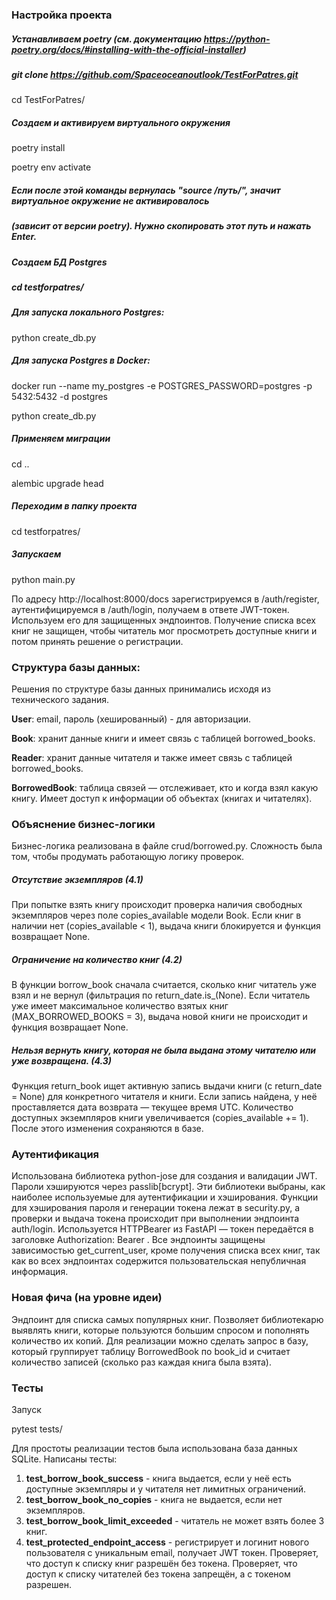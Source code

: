 ### Настройка проекта

##### Устанавливаем poetry (см. документацию https://python-poetry.org/docs/#installing-with-the-official-installer)
##### git clone https://github.com/Spaceoceanoutlook/TestForPatres.git
cd TestForPatres/
##### Создаем и активируем виртуального окружения
poetry install

poetry env activate

##### Если после этой команды вернулась "source /путь/", значит виртуальное окружение не активировалось
##### (зависит от версии poetry). Нужно скопировать этот путь и нажать Enter.
##### Создаем БД Postgres
##### cd testforpatres/
##### Для запуска локального Postgres:
python create_db.py
##### Для запуска Postgres в Docker:
docker run --name my_postgres -e POSTGRES_PASSWORD=postgres -p 5432:5432 -d postgres

python create_db.py
##### Применяем миграции 
cd .. 

alembic upgrade head

##### Переходим в папку проекта 
cd testforpatres/
##### Запускаем 
python main.py

По адресу http://localhost:8000/docs зарегистрируемся в /auth/register, 
аутентифицируемся в /auth/login, получаем в ответе JWT-токен. 
Используем его для защищенных эндпоинтов. Получение списка всех книг не защищен, 
чтобы читатель мог просмотреть доступные книги и потом принять решение о регистрации.

### Структура базы данных:
Решения по структуре базы данных принимались исходя из технического задания.

**User**: email, пароль (хешированный) - для авторизации.

**Book**: хранит данные книги и имеет связь с таблицей borrowed_books.

**Reader**: хранит данные читателя и также имеет связь с таблицей borrowed_books.

**BorrowedBook**: таблица связей — отслеживает, кто и когда взял какую книгу.
Имеет доступ к информации об объектах (книгах и читателях).


### Объяснение бизнес-логики
Бизнес-логика реализована в файле crud/borrowed.py.
Сложность была том, чтобы продумать работающую логику проверок.

##### Отсутствие экземпляров (4.1)
При попытке взять книгу происходит проверка наличия свободных экземпляров через поле copies_available 
модели Book.
Если книг в наличии нет (copies_available < 1), выдача книги блокируется и функция возвращает None.

##### Ограничение на количество книг (4.2)
В функции borrow_book сначала считается, сколько книг читатель уже взял и не вернул (фильтрация по 
return_date.is_(None). Если читатель уже имеет максимальное количество взятых книг (MAX_BORROWED_BOOKS = 3), 
выдача новой книги не происходит и функция возвращает None.

##### Нельзя вернуть книгу, которая не была выдана этому читателю или уже возвращена. (4.3)
Функция return_book ищет активную запись выдачи книги (с return_date = None) для конкретного читателя и книги.
Если запись найдена, у неё проставляется дата возврата — текущее время UTC.
Количество доступных экземпляров книги увеличивается (copies_available += 1).
После этого изменения сохраняются в базе.

### Аутентификация
Использована библиотека python-jose для создания и валидации JWT.
Пароли хэшируются через passlib[bcrypt]. 
Эти библиотеки выбраны, как наиболее используемые для аутентификации и хэширования.
Функции для хэширования пароля и генерации токена лежат в security.py, а проверки и выдача токена
происходит при выполнении эндпоинта auth/login.
Используется HTTPBearer из FastAPI — токен передаётся в заголовке Authorization: Bearer <token>.
Все эндпоинты защищены зависимостью get_current_user, кроме получения списка всех книг, 
так как во всех эндпоинтах содержится пользовательская непубличная информация.

### Новая фича (на уровне идеи)
Эндпоинт для списка самых популярных книг.
Позволяет библиотекарю выявлять книги, которые пользуются большим спросом и пополнять количество их копий. 
Для реализации можно сделать запрос в базу, который группирует таблицу BorrowedBook по book_id и 
считает количество записей (сколько раз каждая книга была взята).

### Тесты
Запуск

pytest tests/

Для простоты реализации тестов была использована база данных SQLite.
Написаны тесты:
1. **test_borrow_book_success** - книга выдается, если у неё есть доступные экземпляры
и у читателя нет лимитных ограничений.
2. **test_borrow_book_no_copies** - книга не выдается, если нет экземпляров.
3. **test_borrow_book_limit_exceeded** - читатель не может взять более 3 книг.
4. **test_protected_endpoint_access** - регистрирует и логинит нового пользователя с уникальным email,
получает JWT токен. Проверяет, что доступ к списку книг разрешён без токена.
Проверяет, что доступ к списку читателей без токена запрещён, а с токеном разрешен.

